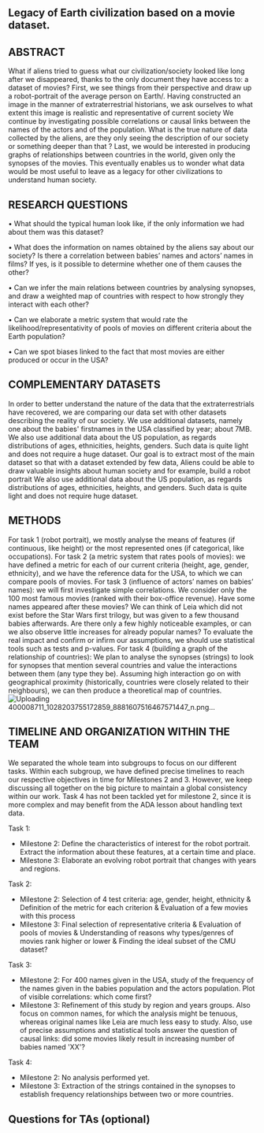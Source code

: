 ## Legacy of Earth civilization based on a movie dataset.

## ABSTRACT

What if aliens tried to guess what our civilization/society looked like long after we disappeared, thanks to the only document they have access to: a dataset of movies?
First, we see things from their perspective and draw up a robot-portrait of the average person on Earth/. Having constructed an image in the manner of extraterrestrial historians, we ask ourselves to what extent this image is realistic and representative of current society
We continue by investigating possible correlations or causal links between the names of the actors and of the population. What is the true nature of data collected by the aliens, are they only seeing the description of our society or something deeper than that ? 
Last, we would be interested in producing graphs of relationships between countries in the world, given only the synopses of the movies.
This eventually enables us to wonder what data would be most useful to leave as a legacy for other civilizations to understand human society.


## RESEARCH QUESTIONS

•	What should the typical human look like, if the only information we had about them was this dataset?

•	What does the information on names obtained by the aliens say about our society? Is there a correlation between babies’ names and actors’ names in films? If yes, is it possible to determine whether one of them causes the other?

•	Can we infer the main relations between countries by analysing synopses, and draw a weighted map of countries with respect to how strongly they interact with each other?

•	Can we elaborate a metric system that would rate the likelihood/representativity of pools of movies on different criteria about the Earth population? 

•	Can we spot biases linked to the fact that most movies are either produced or occur in the USA?


## COMPLEMENTARY DATASETS

In order to better understand the nature of the data that the extraterrestrials have recovered, we are comparing our data set with other datasets describing the reality of our society. 
We use additional datasets, namely one about the babies' firstnames in the USA classified by year; about 7MB. We also use additional data about the US population, as regards distributions of ages, ethnicities, heights, genders. Such data is quite light and does not require a huge dataset. 
Our goal is to extract most of the main dataset so that with a dataset extended by few data, Aliens could be able to draw valuable insights about human society and for example, build a robot portrait
We also use additional data about the US population, as regards distributions of ages, ethnicities, heights, and genders. Such data is quite light and does not require huge dataset. 

## METHODS

For task 1 (robot portrait), we mostly analyse the means of features (if continuous, like height) or the most represented ones (if categorical, like occupations).
For task 2 (a metric system that rates pools of movies): we have defined a metric for each of our current criteria (height, age, gender, ethnicity), and we have the reference data for the USA, to which we can compare pools of movies.
For task 3 (influence of actors’ names on babies’ names): we will first investigate simple correlations. We consider only the 100 most famous movies (ranked with their box-office revenue). Have some names appeared after these movies? We can think of Leia which did not exist before the Star Wars first trilogy, but was given to a few thousand babies afterwards. Are there only a few highly noticeable examples, or can we also observe little increases for already popular names? To evaluate the real impact and confirm or infirm our assumptions, we should use statistical tools such as tests and p-values.
For task 4 (building a graph of the relationship of countries): We plan to analyse the synopses (strings) to look for synopses that mention several countries and value the interactions between them (any type they be). Assuming high interaction go on with geographical proximity (historically, countries were closely related to their neighbours), we can then produce a theoretical map of countries. 
![Uploading 400008711_1028203755172859_8881607516467571447_n.png…]()


## TIMELINE AND ORGANIZATION WITHIN THE TEAM

We separated the whole team into subgroups to focus on our different tasks. 
Within each subgroup, we have defined precise timelines to reach our respective objectives in time for Milestones 2 and 3. However, we keep discussing all together on the big picture to maintain a global consistency within our work. Task 4 has not been tackled yet for milestone 2, since it is more complex and may benefit from the ADA lesson about handling text data.

Task 1: 
- Milestone 2: Define the characteristics of interest for the robot portrait. Extract the information about these features, at a certain time and place.
- Milestone 3: Elaborate an evolving robot portrait that changes with years and regions.

Task 2: 
- Milestone 2: Selection of 4 test criteria: age, gender, height, ethnicity & Definition of the metric for each criterion & Evaluation of a few movies with this process
- Milestone 3: Final selection of representative criteria & Evaluation of pools of movies & Understanding of reasons why types/genres of movies rank higher or lower & Finding the ideal subset of the CMU dataset?

Task 3: 
- Milestone 2: For 400 names given in the USA, study of the frequency of the names given in the babies population and the actors population. Plot of visible correlations: which come first?
- Milestone 3: Refinement of this study by region and years groups. Also focus on common names, for which the analysis might be tenuous, whereas original names like Leia are much less easy to study. Also, use of precise assumptions and statistical tools answer the question of causal links: did some movies likely result in increasing number of babies named 'XX'?

Task 4: 
- Milestone 2: No analysis performed yet.
- Milestone 3: Extraction of the strings contained in the synopses to establish frequency relationships between two or more countries.


## Questions for TAs (optional)


